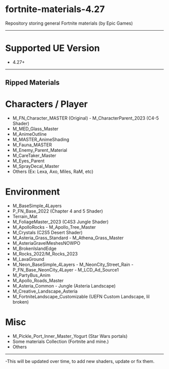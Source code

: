 # fortnite-materials-4.27
Repository storing general Fortnite materials (by Epic Games)

---

# Supported UE Version
- 4.27+

---
## Ripped Materials

# Characters / Player
- M_FN_Character_MASTER (Original) - M_CharacterParent_2023 (C4-5 Shader)
- M_MED_Glass_Master
- M_AnimeOutline
- M_MASTER_AnimeShading
- M_Fauna_MASTER
- M_Enemy_Parent_Material
- M_CareTaker_Master
- M_Eyes_Parent
- M_SprayDecal_Master
- Others (Ex: Lexa, Axo, Miles, RaM, etc)

# Environment
- M_BaseSimple_4Layers
- P_FN_Base_2022 (Chapter 4 and 5 Shader)
- Terrain_Mat
- M_FoliageMaster_2023 (C4S3 Jungle Shader)
- M_ApolloRocks - M_Apollo_Tree_Master
- M_Crystals (C2S5 Desert Shader)
- M_Asteria_Grass_Standard - M_Athena_Grass_Master
- M_AsteriaGravelMeshesNOWPO
- M_BrokenIslandEdge
- M_Rocks_2022/M_Rocks_2023
- M_LavaGround
- M_Neon_BaseSimple_4Layers - M_NeonCity_Street_Rain - P_FN_Base_NeonCity_4Layer - M_LCD_Ad_Source1
- M_PartyBus_Anim
- M_Apollo_Roads_Master
- M_Asteria_Common - Jungle (Asteria Landscape)
- M_Creative_Landscape_Asteria
- M_FortniteLandscape_Customizable (UEFN Custom Landscape, lil broken)

# Misc
- M_Pickle_Port_Inner_Master_Yogurt (Star Wars portals)
- Some materials Collection (Fortnite and mine.)
- Others

---
-This will be updated over time, to add new shaders, update or fix them.





